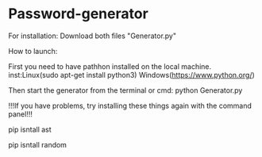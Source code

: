# Password-generator

For installation: Download both files "Generator.py"

How to launch:

First you need to have pathhon installed on the local machine. inst:Linux(sudo apt-get install python3) Windows(https://www.python.org/)

Then start the generator from the terminal or cmd: python Generator.py

!!!If you have problems, try installing these things again with the command panel!!!

pip isntall ast

pip isntall random
